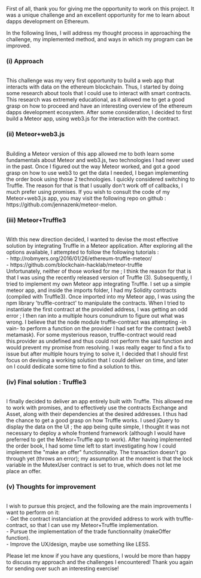 First of all, thank you for giving me the opportunity to work on this project. It was a unique challenge and an excellent opportunity for me to learn about dapps development on Ethereum. 

In the following lines, I will address my thought process in approaching the challenge, my implemented method, and ways in which my program can be improved. 

<h3>(i) Approach</h3> <br>
This challenge was my very first opportunity to build a web app that interacts with data on the ethereum blockchain. Thus, I started by doing some research about tools that I could use to interact with smart contracts. This research was extremely educational, as it allowed me to get a good grasp on how to proceed and have an interesting overview of the ethereum dapps development ecosystem. After some consideration, I decided to first build a Meteor app, using web3.js for the interaction with the contract. 

<h3>(ii) Meteor+web3.js </h3><br>
Building a Meteor version of this app allowed me to both learn some fundamentals about Meteor and web3.js, two technologies I had never used in the past. Once I figured out the way Meteor worked, and got a good grasp on how to use web3 to get the data I needed, I began implementing the order book using those 2 technologies. I quickly considered switching to Truffle. The reason for that is that I usually don't work off of callbacks, I much prefer using promises. 
If you wish to consult the code of my Meteor+web3.js app, you may visit the following repo on github : https://github.com/jennazenk/meteor-melon.

<h3>(iii) Meteor+Truffle3</h3> <br>
With this new direction decided, I wanted to devise the most effective solution by integrating Truffle in a Meteor application. After exploring all the options available, I attempted to follow the following tutorials :<br>
	- http://robmyers.org/2016/01/26/ethereum-truffle-meteor/<br>
	- https://github.com/blockchain-hacklab/meteor-truffle<br>
Unfortunately, neither of those worked for me ; I think the reason for that is that I was using the recently released version of Truffle (3).
Subsequently, I tried to implement my own Meteor app integrating Truffle. I set up a simple meteor app, and inside the imports folder, I had my Solidity contracts (compiled with Truffle3). Once imported into my Meteor app, I was using the npm library 'truffle-contract' to manipulate the contracts. When I tried to instantiate the first contract at the provided address, I was getting an odd error ; I then ran into a multiple hours conundrum to figure out what was wrong. I believe that the node module truffle-contract was attempting -in vain- to perform a function on the provider I had set for the contract (web3 metamask). For some mysterious reason, truffle-contract would read this.provider as undefined and thus could not perform the said function and would prevent my promise from resolving.
I was really eager to find a fix to issue but after multiple hours trying to solve it, I decided that I should first focus on devising a working solution that I could deliver on time, and later on I could dedicate some time to find a solution to this. 

<h3>(iv) Final solution : Truffle3</h3> <br>
I finally decided to deliver an app entirely built with Truffle. This allowed me to work with promises, and to effectively use the contracts Exchange and Asset, along with their dependencies at the desired addresses. I thus had the chance to get a good grasp on how Truffle works. I used jQuery to display the data on the UI ; the app being quite simple, I thought it was not necessary to deploy a whole frontend framework (although I would have preferred to get the Meteor+Truffle app to work). After having implemented the order book, I had some time left to start investigating how I could implement the "make an offer" functionnality. The transaction doesn't go through yet (throws an error); my assumption at the moment is that the lock variable in the MutexUser contract is set to true, which does not let me place an offer. 

<h3>(v) Thoughts for improvement</h3> <br>
I wish to pursue this project, and the following are the main improvements I want to perform on it:<br>
	- Get the contract instanciation at the provided address to work with truffle-contract, so that I can use my Meteor+Truffle implementation.<br>
	- Pursue the implementation of the trade functionnality (makeOffer function).<br>
	- Improve the UX/design, maybe use something like LESS. <br>

Please let me know if you have any questions, I would be more than happy to discuss my approach and the challenges I encountered! Thank you again for sending over such an interesting exercise! 









